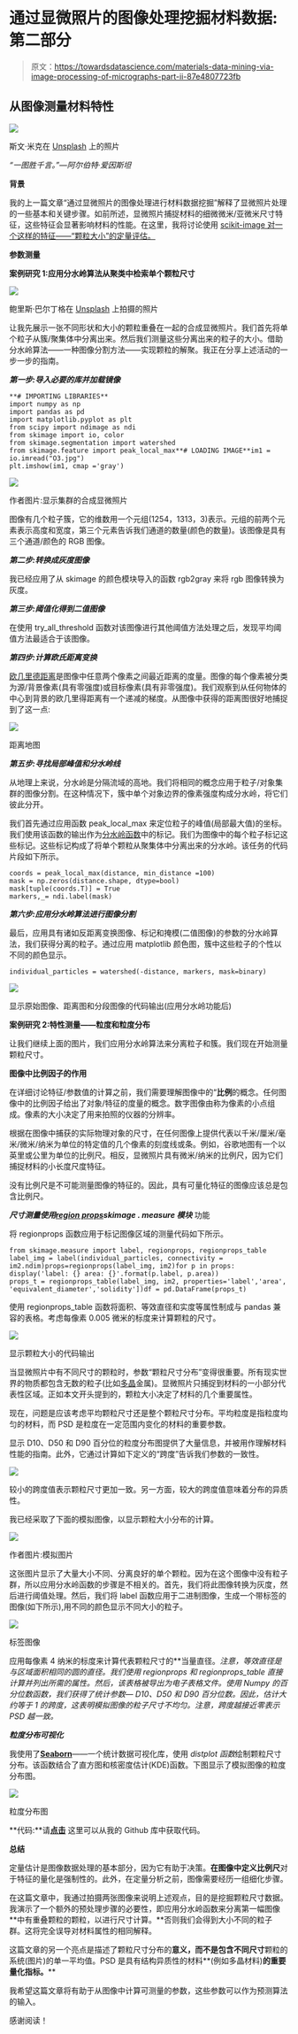 # 通过显微照片的图像处理挖掘材料数据:第二部分

> 原文：<https://towardsdatascience.com/materials-data-mining-via-image-processing-of-micrographs-part-ii-87e4807723fb>

## 从图像测量材料特性

![](img/1c16b90a0640725827cc6759ec7ebb5e.png)

斯文·米克在 [Unsplash](https://unsplash.com/s/photos/measurement?utm_source=unsplash&utm_medium=referral&utm_content=creditCopyText) 上的照片

*“一图胜千言。”—阿尔伯特·爱因斯坦*

**背景**

我的上一篇文章“通过显微照片的图像处理进行材料数据挖掘”解释了显微照片处理的一些基本和关键步骤。如前所述，显微照片捕捉材料的细微微米/亚微米尺寸特征，这些特征会显著影响材料的性能。在这里，我将讨论使用 [scikit-image 对一个这样的特征——“颗粒大小”的定量评估。](https://scikit-image.org/)

**参数测量**

**案例研究 1:应用分水岭算法从聚类中检索单个颗粒尺寸**

![](img/9db59555b65cba6438a2917e55fb544f.png)

鲍里斯·巴尔丁格在 [Unsplash](https://unsplash.com/s/photos/basin?utm_source=unsplash&utm_medium=referral&utm_content=creditCopyText) 上拍摄的照片

让我先展示一张不同形状和大小的颗粒重叠在一起的合成显微照片。我们首先将单个粒子从簇/聚集体中分离出来。然后我们测量这些分离出来的粒子的大小。借助分水岭算法——一种图像分割方法——实现颗粒的解聚。我正在分享上述活动的一步一步的指南。

***第一步:导入必要的库并加载镜像***

```
**# IMPORTING LIBRARIES**
import numpy as np
import pandas as pd
import matplotlib.pyplot as plt
from scipy import ndimage as ndi
from skimage import io, color
from skimage.segmentation import watershed
from skimage.feature import peak_local_max**# LOADING IMAGE**im1 = io.imread("O3.jpg")
plt.imshow(im1, cmap ='gray')
```

![](img/86d6354b9ec308a34eeaa1aeddcb4f6e.png)

作者图片:显示集群的合成显微照片

图像有几个粒子簇，它的维数用一个元组(1254，1313，3)表示。元组的前两个元素表示高度和宽度，第三个元素告诉我们通道的数量(颜色的数量)。该图像是具有三个通道/颜色的 RGB 图像。

***第二步:转换成灰度图像***

我已经应用了从 skimage 的颜色模块导入的函数 rgb2gray 来将 rgb 图像转换为灰度。

***第三步:阈值化得到二值图像***

在使用 try_all_threshold 函数对该图像进行其他阈值方法处理之后，发现平均阈值方法最适合于该图像。

***第四步:计算欧氏距离变换***

[欧几里德距离](https://en.wikipedia.org/wiki/Euclidean_distance)是图像中任意两个像素之间最近距离的度量。图像的每个像素被分类为源/背景像素(具有零强度)或目标像素(具有非零强度)。我们观察到从任何物体的中心到背景的欧几里得距离有一个递减的梯度。从图像中获得的距离图很好地捕捉到了这一点:

![](img/3411c6170146366d7bbda6bb71278928.png)

距离地图

***第五步:寻找局部峰值和分水岭线***

从地理上来说，分水岭是分隔流域的高地。我们将相同的概念应用于粒子/对象集群的图像分割。在这种情况下，簇中单个对象边界的像素强度构成分水岭，将它们彼此分开。

我们首先通过应用函数 peak_local_max 来定位粒子的峰值(局部最大值)的坐标。我们使用该函数的输出作为[分水岭函数](https://scikit-image.org/docs/dev/api/skimage.segmentation.html?highlight=watershed#skimage.segmentation.watershed)中的标记。我们为图像中的每个粒子标记这些标记。这些标记构成了将单个颗粒从聚集体中分离出来的分水岭。该任务的代码片段如下所示。

```
coords = peak_local_max(distance, min_distance =100)
mask = np.zeros(distance.shape, dtype=bool)
mask[tuple(coords.T)] = True
markers,_= ndi.label(mask)
```

***第六步:应用分水岭算法进行图像分割***

最后，应用具有诸如反距离变换图像、标记和掩模(二值图像)的参数的分水岭算法，我们获得分离的粒子。通过应用 matplotlib 颜色图，簇中这些粒子的个性以不同的颜色显示。

```
individual_particles = watershed(-distance, markers, mask=binary)
```

![](img/35222b16759ec5d82d78c080a2887ec1.png)

显示原始图像、距离图和分段图像的代码输出(应用分水岭功能后)

**案例研究 2:特性测量——粒度和粒度分布**

让我们继续上面的图片，我们应用分水岭算法来分离粒子和簇。我们现在开始测量颗粒尺寸。

**图像中比例因子的作用**

在详细讨论特征/参数值的计算之前，我们需要理解图像中的“**比例**的概念。任何图像中的比例因子给出了对象/特征的度量的概念。数字图像由称为像素的小点组成。像素的大小决定了用来拍照的仪器的分辨率。

根据在图像中捕获的实际物理对象的尺寸，在任何图像上提供代表以千米/厘米/毫米/微米/纳米为单位的特定值的几个像素的刻度线或条。例如，谷歌地图有一个以英里或公里为单位的比例尺。相反，显微照片具有微米/纳米的比例尺，因为它们捕捉材料的小长度尺度特征。

没有比例尺是不可能测量图像的特征的。因此，具有可量化特征的图像应该总是包含比例尺。

***尺寸测量使用***[***region props***](https://scikit-image.org/docs/dev/api/skimage.measure.html#skimage.measure.regionprops)***skimage . measure 模块*** 功能

将 regionprops 函数应用于标记图像区域的测量代码如下所示。

```
from skimage.measure import label, regionprops, regionprops_table
label_img = label(individual_particles, connectivity = im2.ndim)props=regionprops(label_img, im2)for p in props:
display('label: {} area: {}'.format(p.label, p.area))
props_t = regionprops_table(label_img, im2, properties='label','area', 'equivalent_diameter','solidity'])df = pd.DataFrame(props_t)
```

使用 regionprops_table 函数将面积、等效直径和实度等属性制成与 pandas 兼容的表格。考虑每像素 0.005 微米的标度来计算颗粒的尺寸。

![](img/f9395e4e618e0d6b24fc0503ab3c7185.png)

显示颗粒大小的代码输出

当显微照片中有不同尺寸的颗粒时，参数“颗粒尺寸分布”变得很重要。所有现实世界的物质都包含无数的粒子(比如[多晶](https://en.wikipedia.org/wiki/Crystallite)金属)。显微照片只捕捉到材料的一小部分代表性区域。正如本文开头提到的，颗粒大小决定了材料的几个重要属性。

现在，问题是应该考虑平均颗粒尺寸还是整个颗粒尺寸分布。平均粒度是指粒度均匀的材料，而 PSD 是粒度在一定范围内变化的材料的重要参数。

显示 D10、D50 和 D90 百分位的粒度分布图提供了大量信息，并被用作理解材料性能的指南。此外，它通过计算如下定义的“跨度”告诉我们参数的一致性。

![](img/d6f76e2509f54c2592e34d1f827658b4.png)

较小的跨度值表示颗粒尺寸更加一致。另一方面，较大的跨度值意味着分布的异质性。

我已经采取了下面的模拟图像，以显示颗粒大小分布的计算。

![](img/e5e3220143d4c722b386861aab9aa041.png)

作者图片:模拟图片

这张图片显示了大量大小不同、分离良好的单个颗粒。因为在这个图像中没有粒子群，所以应用分水岭函数的步骤是不相关的。首先，我们将此图像转换为灰度，然后进行阈值处理。然后，我们将 label 函数应用于二进制图像，生成一个带标签的图像(如下所示),用不同的颜色显示不同大小的粒子。

![](img/f2582eaa2bfaa6dd155b7738f1360009.png)

标签图像

应用每像素 4 纳米的标度来计算代表颗粒尺寸的**当量直径。*注意，等效直径是与区域面积相同的圆的直径。*我们使用 regionprops 和 regionprops_table 直接计算并列出所需的属性。然后，该表格被导出为电子表格文件。使用 Numpy 的百分位数函数，我们获得了统计参数— D10、D50 和 D90 百分位数。因此，估计大约等于 1 的跨度，这表明模拟图像的粒子尺寸不均匀。注意，跨度越接近零表示 PSD 越一致。**

***粒度分布可视化***

我使用了[**Seaborn**](https://seaborn.pydata.org/)——一个统计数据可视化库，使用 *distplot 函数*绘制颗粒尺寸分布。该函数结合了直方图和核密度估计(KDE)函数。下图显示了模拟图像的粒度分布图。

![](img/a85a8e54f27d4a1aef9922b5d6b7dbc3.png)

粒度分布图

**代码:**请[**点击**](https://github.com/Bjoyita/ImageProcessing) 这里可以从我的 Github 库中获取代码。

**总结**

定量估计是图像数据处理的基本部分，因为它有助于决策。**在图像中定义比例尺**对于特征的量化是强制性的。此外，在定量分析之前，图像需要经历一组细化步骤。

在这篇文章中，我通过拍摄两张图像来说明上述观点，目的是挖掘颗粒尺寸数据。我演示了一个额外的预处理步骤的必要性，即应用分水岭函数来分离第一幅图像**中有重叠颗粒的颗粒，以进行尺寸计算。**否则我们会得到大小不同的粒子群。这将完全误导对材料属性的相同解释。

这篇文章的另一个亮点是描述了颗粒尺寸分布的**意义，而不是包含不同尺寸**颗粒的系统(图片)的单一平均值。PSD 是具有结构异质性的材料**(例如多晶材料)**的重要量化指标。****

我希望这篇文章将有助于从图像中计算可测量的参数，这些参数可以作为预测算法的输入。

感谢阅读！